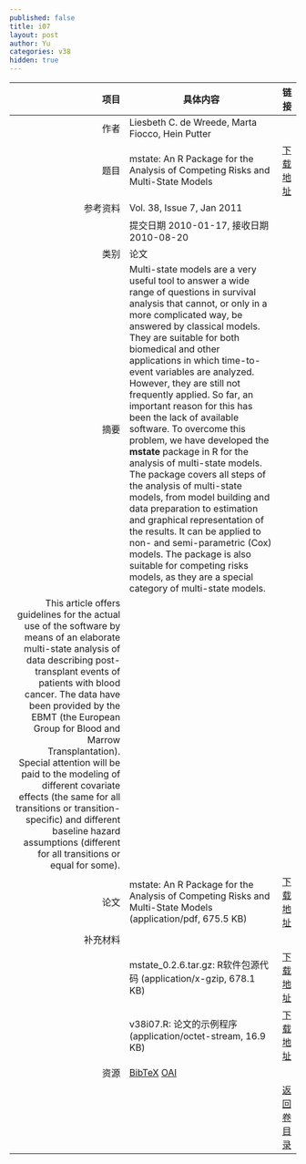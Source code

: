 ```yaml
---
published: false
title: i07
layout: post
author: Yu
categories: v38
hidden: true
---
```


| 项目 | 具体内容 | 链接 |
|---:|---|---|
| 作者 | Liesbeth C.  de Wreede, Marta Fiocco, Hein Putter| |
| 题目 |mstate: An R Package for the Analysis of Competing Risks and Multi-State Models | [下载地址](http://www.jstatsoft.org/v38/i07/paper) |
| 参考资料 |Vol. 38, Issue 7, Jan 2011 | |
| | 提交日期 2010-01-17, 接收日期 2010-08-20| | 
| 类别 | 论文| |
| 摘要 | Multi-state models are a very useful tool to answer a wide range of questions in survival analysis that cannot, or only in a more complicated way, be answered by classical models. They are suitable for both biomedical and other applications in which time-to-event variables are analyzed. However, they are still not frequently applied. So far, an important reason for this has been the lack of available software. To overcome this problem, we have developed the <b>mstate</b> package in R for the analysis of multi-state models. The package covers all steps of the analysis of multi-state models, from model building and data preparation to estimation and graphical representation of the results. It can be applied to non- and semi-parametric (Cox) models. The package is also suitable for competing risks models, as they are a special category of multi-state models.| |
 This article offers guidelines for the actual use of the software by means of an elaborate multi-state analysis of data describing post-transplant events of patients with blood cancer. The data have been provided by the EBMT (the European Group for Blood and Marrow Transplantation). Special attention will be paid to the modeling of different covariate effects (the same for all transitions or transition-specific) and different baseline hazard assumptions (different for all transitions or equal for some).| |
| 论文 | mstate: An R Package for the Analysis of Competing Risks and Multi-State Models  (application/pdf, 675.5 KB)| [下载地址](http://www.jstatsoft.org/v38/i07/paper) |
| 补充材料 | | |
| |mstate_0.2.6.tar.gz: R软件包源代码  (application/x-gzip, 678.1 KB)|  [下载地址](http://www.jstatsoft.org/v38/i07/supp/1) |
| |v38i07.R:            论文的示例程序  (application/octet-stream, 16.9 KB)|  [下载地址](http://www.jstatsoft.org/v38/i07/supp/2) |
| 资源 | [BibTeX](http://www.jstatsoft.org/v38/i07/bibtex) [OAI](http://www.jstatsoft.org/oai?verb=GetRecord&identifier=oai.jstatsoft/v38/i07&prefix=oai_dc)| |
| |  | [返回卷目录]({{site.baseurl}}/volume/v38.html) |
